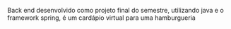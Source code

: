 Back end desenvolvido como projeto final do semestre, utilizando java e o framework spring, é um cardápio virtual para uma hamburgueria
